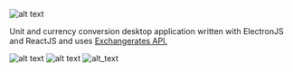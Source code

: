 ![alt text](https://i.imgur.com/EY8Ydcu.png)

<p>Unit and currency conversion desktop application written with ElectronJS and ReactJS and uses <a href="https://exchangeratesapi.io/">Exchangerates API.</a></p>

![alt text](https://imgur.com/hBfYMVX.png)
![alt text](https://imgur.com/tdzSyRS.png)
![alt_text](https://imgur.com/rTGJpgl.png)
